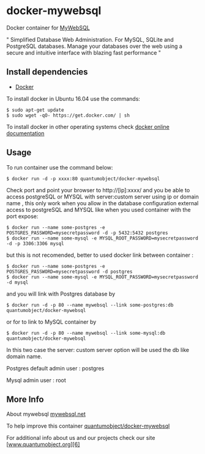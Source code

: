 # docker-mywebsql

Docker container for [MyWebSQL][3]

" Simplified Database Web Administration. For MySQL, SQLite and PostgreSQL databases. Manage your databases over the web using a secure and intuitive interface with blazing fast performance "

## Install dependencies

  - [Docker][2]

To install docker in Ubuntu 16.04 use the commands:

    $ sudo apt-get update
    $ sudo wget -qO- https://get.docker.com/ | sh

 To install docker in other operating systems check [docker online documentation][4]

## Usage

To run container use the command below:

    $ docker run -d -p xxxx:80 quantumobject/docker-mywebsql

Check port and point your browser to http://[ip]:xxxx/  and you be able to access postgreSQL or MYSQL with server:custom server using ip or domain name , this only work when you allow in the database configuration external access to postgreSQL and MYSQL like when you used container with the port expose:

    $ docker run --name some-postgres -e POSTGRES_PASSWORD=mysecretpassword -d -p 5432:5432 postgres
    $ docker run --name some-mysql -e MYSQL_ROOT_PASSWORD=mysecretpassword -d -p 3306:3306 mysql

but this is not recomended, better to used docker link between container :

    $ docker run --name some-postgres -e POSTGRES_PASSWORD=mysecretpassword -d postgres
    $ docker run --name some-mysql -e MYSQL_ROOT_PASSWORD=mysecretpassword -d mysql
    
and you will link with Postgres database by  

    $ docker run -d -p 80 --name mywebsql --link some-postgres:db quantumobject/docker-mywebsql
    
or for to link to MySQL container  by

    $ docker run -d -p 80 --name mywebsql --link some-mysql:db quantumobject/docker-mywebsql
    
In this two case the server: custom server option will be used the db like domain name. 

Postgres default admin user : postgres

Mysql admin user : root


## More Info

About mywebsql [mywebsql.net][1]

To help improve this container [quantumobject/docker-mywebsql][5]

For additional info about us and our projects check our site [www.quantumobject.org][6]

[1]:http://mywebsql.net/
[2]:https://www.docker.com
[3]:http://mywebsql.net/downloads/
[4]:http://docs.docker.com
[5]:https://github.com/QuantumObject/docker-mywebsql
[6]:https://www.quantumobject.org/

